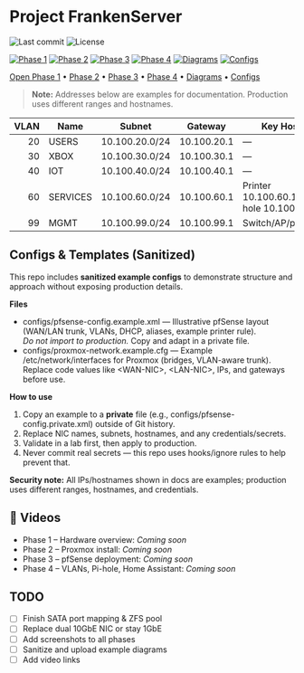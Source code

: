 ﻿# Project FrankenServer
![Last commit](https://img.shields.io/github/last-commit/Redleg101/Project-FrankenServer)
![License](https://img.shields.io/badge/License-MIT-blue.svg)

<!-- Quick badges & links -->
<p align="left">
  <a href="docs/Phase1-Hardware.md"><img src="https://img.shields.io/badge/Phase%201-Hardware-0ea5e9" alt="Phase 1"></a>
  <a href="docs/Phase2-Proxmox.md"><img src="https://img.shields.io/badge/Phase%202-Proxmox-10b981" alt="Phase 2"></a>
  <a href="docs/Phase3-pfSense.md"><img src="https://img.shields.io/badge/Phase%203-pfSense-f59e0b" alt="Phase 3"></a>
  <a href="docs/Phase4-VLANs.md"><img src="https://img.shields.io/badge/Phase%204-VLANs%2FPi--hole%2FHA-8b5cf6" alt="Phase 4"></a>
  <a href="docs/Diagrams/"><img src="https://img.shields.io/badge/View-Diagrams-6366f1" alt="Diagrams"></a>
  <a href="#configs--templates-sanitized"><img src="https://img.shields.io/badge/Configs-Sanitized-64748b" alt="Configs"></a>
</p>

[Open Phase 1](docs/Phase1-Hardware.md) • [Phase 2](docs/Phase2-Proxmox.md) • [Phase 3](docs/Phase3-pfSense.md) • [Phase 4](docs/Phase4-VLANs.md) • [Diagrams](docs/Diagrams/) • [Configs](#configs--templates-sanitized)






> **Note:** Addresses below are examples for documentation. Production uses different ranges and hostnames.

| VLAN | Name | Subnet | Gateway | Key Hosts |
|-----:|------|--------|---------|-----------|
| 20 | USERS | 10.100.20.0/24 | 10.100.20.1 | — |
| 30 | XBOX | 10.100.30.0/24 | 10.100.30.1 | — |
| 40 | IOT | 10.100.40.0/24 | 10.100.40.1 | — |
| 60 | SERVICES | 10.100.60.0/24 | 10.100.60.1 | Printer 10.100.60.10, Pi-hole 10.100.60.20 |
| 99 | MGMT | 10.100.99.0/24 | 10.100.99.1 | Switch/AP/pfSense |

## Configs & Templates (Sanitized)

This repo includes **sanitized example configs** to demonstrate structure and approach without exposing production details.

**Files**
- configs/pfsense-config.example.xml — Illustrative pfSense layout (WAN/LAN trunk, VLANs, DHCP, aliases, example printer rule).  
  *Do not import to production.* Copy and adapt in a private file.
- configs/proxmox-network.example.cfg — Example /etc/network/interfaces for Proxmox (bridges, VLAN-aware trunk).  
  Replace code values like \<WAN-NIC>\, \<LAN-NIC>\, IPs, and gateways before use.

**How to use**
1. Copy an example to a **private** file (e.g., configs/pfsense-config.private.xml) outside of Git history.
2. Replace NIC names, subnets, hostnames, and any credentials/secrets.
3. Validate in a lab first, then apply to production.
4. Never commit real secrets — this repo uses hooks/ignore rules to help prevent that.

**Security note:** All IPs/hostnames shown in docs are examples; production uses different ranges, hostnames, and credentials.

## 🎥 Videos
- Phase 1 – Hardware overview: _Coming soon_
- Phase 2 – Proxmox install: _Coming soon_
- Phase 3 – pfSense deployment: _Coming soon_
- Phase 4 – VLANs, Pi-hole, Home Assistant: _Coming soon_

## TODO
- [ ] Finish SATA port mapping & ZFS pool
- [ ] Replace dual 10GbE NIC or stay 1GbE
- [ ] Add screenshots to all phases
- [ ] Sanitize and upload example diagrams
- [ ] Add video links

